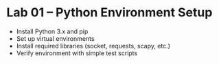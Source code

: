 # Lab 01 – Python Environment Setup

- Install Python 3.x and pip
- Set up virtual environments
- Install required libraries (socket, requests, scapy, etc.)
- Verify environment with simple test scripts
